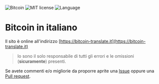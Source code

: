 ![Bitcoin](https://img.shields.io/badge/bitcoin-btc-orange) ![MIT license](https://img.shields.io/badge/license-MIT-blue) ![Language](https://img.shields.io/badge/language-ITA-green)

# Bitcoin in italiano

Il sito è online all'indirizzo [https://bitcoin-translate.it](https://bitcoin-translate.it)

> Io sono il solo responsabile di tutti gli errori e le omissioni (__sicuramente__) presenti.

Se avete commenti e/o migliorie da proporre aprite una [Issue](https://github.com/citizen010/bitcoin-translate/issues) oppure una [Pull request](https://github.com/citizen010/bitcoin-translate/pulls).
